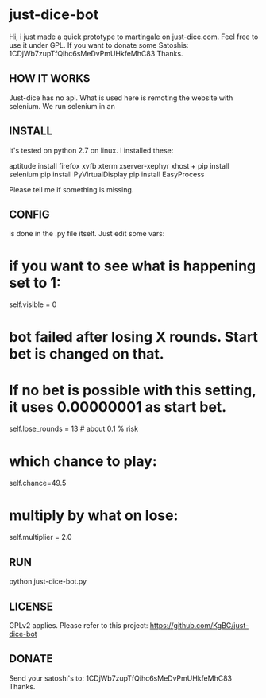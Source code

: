 just-dice-bot
=============

Hi, i just made a quick prototype to martingale on just-dice.com. Feel free to use it under GPL. If you want to donate some Satoshis: 1CDjWb7zupTfQihc6sMeDvPmUHkfeMhC83 Thanks.

HOW IT WORKS
-------------
Just-dice has no api. What is used here is remoting the website with selenium. We run selenium in an 


INSTALL
-------------

It's tested on python 2.7 on linux. 
I installed these:

aptitude install firefox xvfb xterm xserver-xephyr
xhost +
pip install selenium
pip install PyVirtualDisplay
pip install EasyProcess

Please tell me if something is missing.

CONFIG
-------------

is done in the .py file itself. Just edit some vars:

# if you want to see what is happening set to 1:
self.visible = 0

# bot failed after losing X rounds. Start bet is changed on that.
# If no bet is possible with this setting, it uses 0.00000001 as start bet.
self.lose_rounds = 13 # about 0.1 % risk

# which chance to play:
self.chance=49.5

# multiply by what on lose:
self.multiplier = 2.0

RUN
-------------

python just-dice-bot.py

LICENSE
-------------

GPLv2 applies. Please refer to this project:
https://github.com/KgBC/just-dice-bot

DONATE
-------------

Send your satoshi's to: 1CDjWb7zupTfQihc6sMeDvPmUHkfeMhC83
Thanks.

